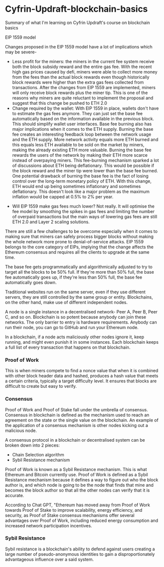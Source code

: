 # Cyfrin-Updraft-blockchain-basics
Summary of what I'm learning on Cyfrin Updraft's course on blockchain basics

EIP 1559 model

Changes proposed in the EIP 1559 model have a lot of implications which may be severe-
- Less profit for the miners: the miners in the current fee system receive both the block subsidy reward and the entire gas fee. With the recent high gas prices caused by defi, miners were able to collect more money from the fees than the actual block rewards even though historically block rewards were higher than the extra gas fees collected from transactions. After the changes from EIP 1559 are implemented, miners will only receive block rewards plus the miner tip. This is one of the reasons why miners are quite reluctant to implement the proposal and suggest that this change be pushed to ETH 2.0
- Change required by the wallet: With EIP 1559 in place, wallets don't have to estimate the gas fees anymore. They can just set the base fee automatically based on the information available in the previous block. This should simplify wallet user interfaces. Base fee burning also has major implications when it comes to the ETH supply. Burning the base fee creates an interesting feedback loop between the network usage and the ETH supply. More network activity equals more ETH burned and this equals less ETH available to be sold on the market by miners, making the already existing ETH more valuable. Burning the base fee rewards the users of the network by making their ETH more scarce instead of overpaying miners. This fee-burning mechanism sparked a lot of discussions about ETH being deflationary. This would be possible if the block reward and the miner tip were lower than the base fee burned. One potential drawback of burning the base fee is the fact of losing control over the long-term monetary policy of ETH. With this change, ETH would end up being sometimes inflationary and sometimes deflationary. This doesn't look like a major problem as the maximum inflation would be capped at 0.5% to 2% per year.

* Will EIP 1559 make gas fees much lower?
Not really. It will optimise the fee model by smoothing the spikes in gas fees and limiting the number of overpaid transactions but the main ways of lowering gas fees are still ETH 2.0 and Layer 2 scaling solutions.

There are still a few challenges to be overcome especially when it comes to making sure that miners can safely process bigger blocks without making the whole network more prone to denial-of-service attacks. EIP 1559 belongs to the core category of EIPs, implying that the change affects the Ethereum consensus and requires all the clients to upgrade at the same time.

The base fee gets programmatically and algorithmically adjusted to try to target all the blocks to be 50% full. If they're more than 50% full, the base fee automatically goes up, if they're less than 50% full, the base fee automatically goes down.

Traditional websites run on the same server, even if they use different servers, they are still controlled by the same group or entity. Blockchains, on the other hand, make use of different independent nodes.

A node is a single instance in a decentralised network- Peer A, Peer B, Peer C, and so on. Blockchain is so potent because anybody can join these networks. The only barrier to entry is hardware requirements. Anybody can run their node, you can go to GitHub and run your Ethereum node. 

In a blockchain, if a node acts maliciously other nodes ignore it, keep running, and might even punish it in some instances. Each blockchain keeps a full list of every transaction that happens on that blockchain.

### Proof of Work
This is when miners compete to find a nonce value that when it is combined with other block header data and hashed, produces a hash value that meets a certain criteria, typically a target difficulty level. It ensures that blocks are difficult to create but easy to verify.

### Consensus
Proof of Work and Proof of Stake fall under the umbrella of consensus. Consensus in blockchain is defined as the mechanism used to reach an agreement on the state or the single value on the blockchain. An example of the application of a consensus mechanism is other nodes kicking out a malicious node. 

A consensus protocol in a blockchain or decentralised system can be broken down into 2 pieces:

- Chain Selection algorithm
- Sybil Resistance mechanism

Proof of Work is known as a Sybil Resistance mechanism. This is what Ethereum and Bitcoin currently use. Proof of Work is defined as a Sybil Resistance mechanism because it defines a way to figure out who the block author is, and which node is going to be the node that finds that mine and becomes the block author so that all the other nodes can verify that it is accurate. 

According to Chat GPT, "Ethereum has moved away from Proof of Work towards Proof of Stake to improve scalability, energy efficiency, and security, as Proof of Stake consensus mechanisms offer several advantages over Proof of Work, including reduced energy consumption and increased network participation incentives. 

### Sybil Resistance
Sybil resistance is a blockchain's ability to defend against users creating a large number of pseudo-anonymous identities to gain a disproportionately advantageous influence over a said system.

